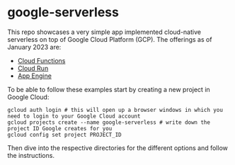 # google-serverless

This repo showcases a very simple app implemented cloud-native serverless on top of Google Cloud Platform (GCP).
The offerings as of January 2023 are:

- [Cloud Functions](google-cloud-functions/)
- [Cloud Run](google-cloud-run/)
- [App Engine](google-app-engine/)

To be able to follow these examples start by creating a new project in Google Cloud:

```
gcloud auth login # this will open up a browser windows in which you need to login to your Google Cloud account
gcloud projects create --name google-serverless # write down the project ID Google creates for you
gcloud config set project PROJECT_ID
```

Then dive into the respective directories for the different options and follow the instructions.

